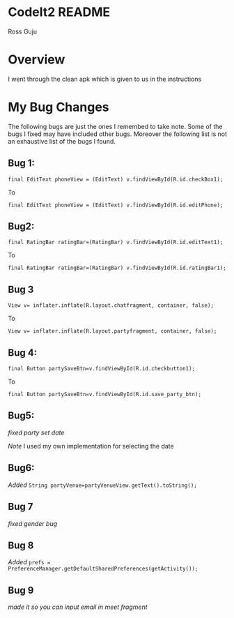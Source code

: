 # CodeIt2 README
Ross Guju

# Overview

I went through the clean apk which is given to us in the instructions

# My Bug Changes

The following bugs are just the ones I remembed to take note. Some of the bugs I fixed may have included other bugs. Moreover the following list is not an exhaustive list of the bugs I found.

## Bug 1: 
``final EditText phoneView = (EditText) v.findViewById(R.id.checkBox1);``

To

``final EditText phoneView = (EditText) v.findViewById(R.id.editPhone);``

## Bug2:
``final RatingBar ratingBar=(RatingBar) v.findViewById(R.id.editText1);``

To

``final RatingBar ratingBar=(RatingBar) v.findViewById(R.id.ratingBar1);``


## Bug 3
``View v= inflater.inflate(R.layout.chatfragment, container, false);``

To

``View v= inflater.inflate(R.layout.partyfragment, container, false);``

## Bug 4: 
``final Button partySaveBtn=v.findViewById(R.id.checkbutton1);``

To

``final Button partySaveBtn=v.findViewById(R.id.save_party_btn);``

## Bug5: 
*fixed party set date*

*Note* I used my own implementation for selecting the date

## Bug6:
*Added* ``String partyVenue=partyVenueView.getText().toString();``

## Bug 7
*fixed gender bug*

## Bug 8 
*Added* ``prefs = PreferenceManager.getDefaultSharedPreferences(getActivity());``

## Bug 9 
*made it so you can input email in meet fragment*
